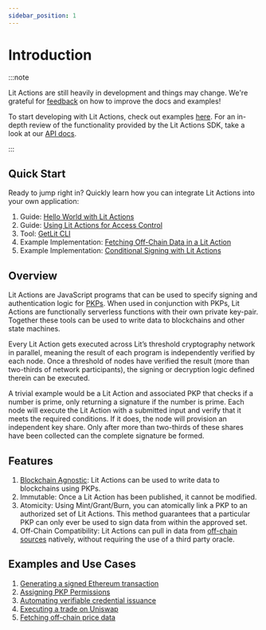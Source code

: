 ```yaml
---
sidebar_position: 1
---
```


# Introduction

:::note

Lit Actions are still heavily in development and things may change. We're grateful for [feedback](https://forms.gle/4UJNRcQspZyvsTHt8) on how to improve the docs and examples!

To start developing with Lit Actions, check out examples [here](../LitActions/helloWorld). For an in-depth review of the functionality provided by the Lit Actions SDK, take a look at our [API docs](https://actions-docs.litprotocol.com/).

:::

## Quick Start

Ready to jump right in? Quickly learn how you can integrate Lit Actions into your own application:

1. Guide: [Hello World with Lit Actions](../LitActions/helloWorld)
2. Guide: [Using Lit Actions for Access Control](https://spark.litprotocol.com/using-lit-actions-for-access-control/)
3. Tool: [GetLit CLI](../LitActions/getlitCli)
4. Example Implementation: [Fetching Off-Chain Data in a Lit Action](../LitActions/workingWithActions/usingFetch)
5. Example Implementation: [Conditional Signing with Lit Actions](../LitActions/workingWithActions/conditionalSigning)

## Overview

Lit Actions are JavaScript programs that can be used to specify signing and authentication logic for [PKPs](../pkp/intro). When used in conjunction with PKPs, Lit Actions are functionally serverless functions with their own private key-pair. Together these tools can be used to write data to blockchains and other state machines.

Every Lit Action gets executed across Lit’s threshold cryptography network in parallel, meaning the result of each program is independently verified by each node. Once a threshold of nodes have verified the result (more than two-thirds of network participants), the signing or decryption logic defined therein can be executed.

A trivial example would be a Lit Action and associated PKP that checks if a number is prime, only returning a signature if the number is prime. Each node will execute the Lit Action with a submitted input and verify that it meets the required conditions. If it does, the node will provision an independent key share. Only after more than two-thirds of these shares have been collected can the complete signature be formed.

## Features

1. [Blockchain Agnostic](../resources/supportedChains#programmable-key-pairs): Lit Actions can be used to write data to blockchains using PKPs.
2. Immutable: Once a Lit Action has been published, it cannot be modified.
3. Atomicity: Using Mint/Grant/Burn, you can atomically link a PKP to an authorized set of Lit Actions. This method guarantees that a particular PKP can only ever be used to sign data from within the approved set.
4. Off-Chain Compatibility: Lit Actions can pull in data from [off-chain sources](../LitActions/workingWithActions/usingFetch) natively, without requiring the use of a third party oracle.


## Examples and Use Cases

1. [Generating a signed Ethereum transaction](https://github.com/LIT-Protocol/js-serverless-function-test/blob/main/js-sdkTests/signTxn.js)
2. [Assigning PKP Permissions](https://github.com/LIT-Protocol/js-serverless-function-test/blob/main/js-sdkTests/pkpPermissions.js)
3. [Automating verifiable credential issuance](https://spark.litprotocol.com/krebitxlitactions/) 
4. [Executing a trade on Uniswap](https://github.com/LIT-Protocol/lit-apps/blob/master/packages/lit-actions/src/to-be-converted/wip-swap.action.mjs?ref=spark.litprotocol.com)
5. [Fetching off-chain price data](https://spark.litprotocol.com/automated-portfolio-rebalancing-uniswap/#how-it-works)
